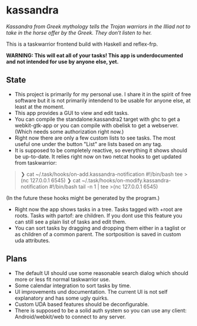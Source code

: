 # kassandra

*Kassandra from Greek mythology tells the Trojan _warriors_ in the Illiad not to take in the horse offer by the Greek. They don‘t listen to her.*

This is a taskwarrior frontend build with Haskell and reflex-frp.

**WARNING: This will eat all of your tasks! This app is underdocumented and not intended for use by anyone else, yet.**

## State

* This project is primarily for my personal use. I share it in the spirit of free software but it is not primarily intendend to be usable for anyone else, at least at the moment.
* This app provides a GUI to view and edit tasks.
* You can compile the standalone:kassandra2 target with ghc to get a webkit-gtk-app or you can compile with obelisk to get a webserver. (Which needs some authorization right now.)
* Right now there are only a few custom lists to see tasks. The most useful one under the button "List" are lists based on any tag.
* It is supposed to be completely reactive, so everything it shows should be up-to-date. It relies right now on two netcat hooks to get updated from taskwarrior:

> ❯ cat ~/.task/hooks/on-add.kassandra-notification
> #!/bin/bash
> tee > (nc 127.0.0.1 6545)
> ❯ cat ~/.task/hooks/on-modify.kassandra-notification
> #!/bin/bash
> tail -n 1 | tee >(nc 127.0.0.1 6545)

(In the future these hooks might be generated by the program.)

* Right now the app shows tasks in a tree. Tasks tagged with +root are roots. Tasks with partof:<uuid-of-parent> are children. If you dont use this feature you can still see a plain list of tasks and edit them.
* You can sort tasks by dragging and dropping them either in a taglist or as children of a common parent. The sortposition is saved in custom uda attributes.

## Plans

* The default UI should use some reasonable search dialog which should more or less fit normal taskwarrior use.
* Some calendar integration to sort tasks by time.
* UI improvements und documentation. The current UI is not self explanatory and has some ugly quirks.
* Custom UDA based features should be deconfigurable.
* There is supposed to be a solid auth system so you can use any client: Android/webkit/web to connect to any server.
